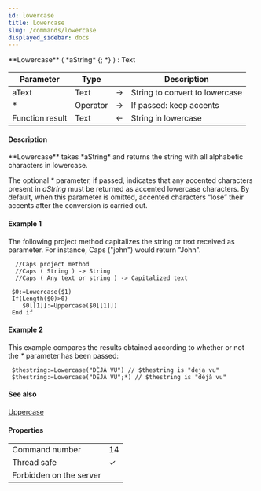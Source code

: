 ```yaml
---
id: lowercase
title: Lowercase
slug: /commands/lowercase
displayed_sidebar: docs
---
```


<!--REF #_command_.Lowercase.Syntax-->**Lowercase** ( *aString* {; *} ) : Text<!-- END REF-->
<!--REF #_command_.Lowercase.Params-->
| Parameter | Type |  | Description |
| --- | --- | --- | --- |
| aText | Text | &#8594;  | String to convert to lowercase |
| * | Operator | &#8594;  | If passed: keep accents |
| Function result | Text | &#8592; | String in lowercase |

<!-- END REF-->

#### Description 

<!--REF #_command_.Lowercase.Summary-->**Lowercase** takes *aString* and returns the string with all alphabetic characters in lowercase.<!-- END REF-->

The optional *\** parameter, if passed, indicates that any accented characters present in *aString* must be returned as accented lowercase characters. By default, when this parameter is omitted, accented characters “lose” their accents after the conversion is carried out. 

#### Example 1 

The following project method capitalizes the string or text received as parameter. For instance, Caps ("john") would return "John".

```4d
  //Caps project method
  //Caps ( String ) -> String
  //Caps ( Any text or string ) -> Capitalized text
 
 $0:=Lowercase($1)
 If(Length($0)>0)
    $0[[1]]:=Uppercase($0[[1]])
 End if
```

#### Example 2 

This example compares the results obtained according to whether or not the *\** parameter has been passed:

```4d
 $thestring:=Lowercase("DÉJÀ VU") // $thestring is "deja vu"
 $thestring:=Lowercase("DÉJÀ VU";*) // $thestring is "déjà vu"
```

#### See also 

[Uppercase](uppercase.md)  

#### Properties
|  |  |
| --- | --- |
| Command number | 14 |
| Thread safe | &check; |
| Forbidden on the server ||


